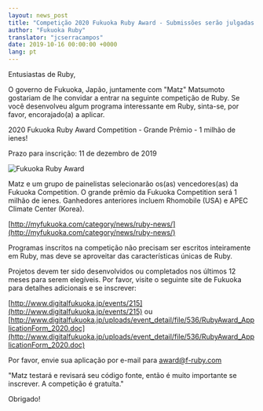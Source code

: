 ```yaml
---
layout: news_post
title: "Competição 2020 Fukuoka Ruby Award - Submissões serão julgadas por Matz"
author: "Fukuoka Ruby"
translator: "jcserracampos"
date: 2019-10-16 00:00:00 +0000
lang: pt
---
```


Entusiastas de Ruby,

O governo de Fukuoka, Japão, juntamente com "Matz" Matsumoto gostariam de lhe convidar a entrar na seguinte competição de Ruby. Se você desenvolveu algum programa interessante em Ruby, sinta-se, por favor, encorajado(a) a aplicar.

2020 Fukuoka Ruby Award Competition - Grande Prêmio - 1 milhão de ienes!

Prazo para inscrição: 11 de dezembro de 2019

![Fukuoka Ruby Award](https://www.digitalfukuoka.jp/javascripts/kcfinder/upload/images/fukuokarubyaward2017.png)

Matz e um grupo de painelistas selecionarão os(as) vencedores(as) da Fukuoka Competition. O grande prêmio da Fukuoka Competition será 1 milhão de ienes. Ganhedores anteriores incluem Rhomobile (USA) e APEC Climate Center (Korea).

[http://myfukuoka.com/category/news/ruby-news/](http://myfukuoka.com/category/news/ruby-news/)

Programas inscritos na competição não precisam ser escritos inteiramente em Ruby, mas deve se aproveitar das características únicas de Ruby.

Projetos devem ter sido desenvolvidos ou completados nos últimos 12 meses para serem elegíveis. Por favor, visite o seguinte site de Fukuoka para detalhes adicionais e se inscrever:

[http://www.digitalfukuoka.jp/events/215](http://www.digitalfukuoka.jp/events/215) ou
[http://www.digitalfukuoka.jp/uploads/event_detail/file/536/RubyAward_ApplicationForm_2020.doc](http://www.digitalfukuoka.jp/uploads/event_detail/file/536/RubyAward_ApplicationForm_2020.doc)

Por favor, envie sua aplicação por e-mail para award@f-ruby.com

"Matz testará e revisará seu código fonte, então é muito importante se inscrever. A competição é gratuíta."

Obrigado!
